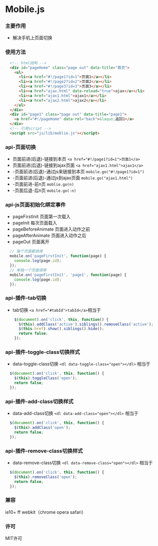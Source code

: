 # Mobile.js

### 主要作用
  + 解决手机上页面切换

### 使用方法
```html
  <!-- html结构 -->
  <div id="pageHome" class="page out" data-title="首页">
    <ul>
      <li><a href="#!/page1?id=1">页面1</a></li>
      <li><a href="#!/page2?id=2">页面2</a></li>
      <li><a href="#!/page3?id=3">页面3</a></li>
      <li><a href="ajax.html" data-reload="true">ajax</a></li>
      <li><a href="ajax1.html">ajax1</a></li>
      <li><a href="ajax2.html">ajax2</a></li>
    </ul>
  </div>
  <div id="page1" class="page out" data-title="page1">
    <a href="#!/pageHome" data-rel="back">&laquo;返回1</a>
  </div>
  <!-- 引用script -->
  <script src="js/lib/moblie.js"></script>
```

### api-页面切换
  + 页面前进(后退)-链接到本页 `<a href="#!/page1?id=1">页面1</a>`
  + 页面前进(后退)-链接到ajax页面 `<a href="ajax1.html">ajax1</a>`
  + -页面前进(后退)-通过js来链接到本页 `mobile.go("#!/page1?id=1")`
  + -页面前进(后退)-通过js到ajax页面  `mobile.go("ajax1.html")`
  + -页面前进-前n页 `moblie.go(n)`
  + -页面后退-后n页 `mobile.go(-n)`

### api-js页面初始化绑定事件
  + pageFirstInit 页面第一次载入
  + pageInit 每次页面载入
  + pageBeforeAnimate 页面进入动作之前
  + pageAfterAnimate 页面进入动作之后
  + pageOut 页面离开

```js
  // 每个页面都调用
  mobile.on('pageFirstInit', function(page) {
    console.log(page.id);
  });
  // 单独一个页面调用
  mobile.on('pageFirstInit', 'page1', function(page) {
    console.log(page.id);
  });
```

### api-插件-tab切换
  + tab切换 `<a href="#tabId">tabId</a>`相当于

```js
    $(document).on('click', this, function() {
      $(this).addClass('active').siblings().removeClass('active');
      $(this.href).show().siblings().hide();
      return false;
    });
```

### api-插件-toggle-class切换样式
  + data-toggle-class切换  `<dl data-toggle-class="open"></dl>` 相当于

```js
  $(document).on('click', this, function() {
    $(this).toggleClass('open');
    return false;
  });
```

### api-插件-add-class切换样式
  + data-add-class切换  `<dl data-add-class="open"></dl>` 相当于

```js
  $(document).on('click', this, function() {
    $(this).addClass('open');
    return false;
  });
```

### api-插件-remove-class切换样式
  + data-remove-class切换  `<dl data-remove-class="open"></dl>` 相当于

```js
  $(document).on('click', this, function() {
    $(this).removeClass('open');
    return false;
  });
```

### 兼容
ie10+ ff webkit（chrome opera safari）

### 许可
MIT许可


